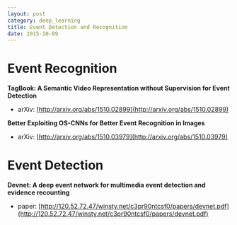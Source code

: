 ```yaml
---
layout: post
category: deep_learning
title: Event Detection and Recognition
date: 2015-10-09
---
```


# Event Recognition

**TagBook: A Semantic Video Representation without Supervision for Event Detection**

- arXiv: [http://arxiv.org/abs/1510.02899](http://arxiv.org/abs/1510.02899)

**Better Exploiting OS-CNNs for Better Event Recognition in Images**

- arXiv: [http://arxiv.org/abs/1510.03979](http://arxiv.org/abs/1510.03979)

# Event Detection

**Devnet: A deep event network for multimedia event detection and evidence recounting**

- paper: [http://120.52.72.47/winsty.net/c3pr90ntcsf0/papers/devnet.pdf](http://120.52.72.47/winsty.net/c3pr90ntcsf0/papers/devnet.pdf)